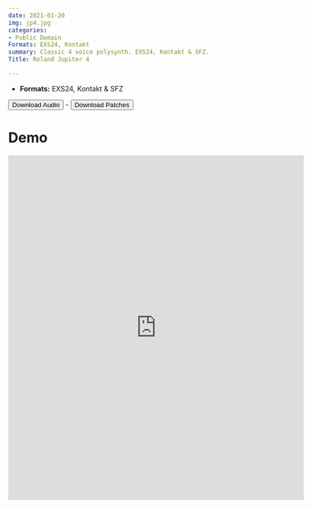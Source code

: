 ```yaml
---
date: 2021-01-20
img: jp4.jpg
categories:
- Public Domain
Formats: EXS24, Kontakt
summary: Classic 4 voice polysynth. EXS24, Kontakt & SFZ.
Title: Roland Jupiter 4

---
```

-   **Formats:** EXS24, Kontakt & SFZ


<div class="buttons"> <a href="https://www.dropbox.com/sh/vzlt6o2qmuoik4l/AABzgD-EFidj_TLDMfQfugija?dl=0"> <button>Download Audio</button></a> - <a href="https://github.com/publicsamples/Roland-Jupiter-4"> <button>Download Patches</button></a></div>

# Demo

<iframe width="600" height="700" src="https://www.modularsamples.com/Demos/demos/jp4.html" frameborder="0" allow="accelerometer; autoplay; clipboard-write; encrypted-media; gyroscope; picture-in-picture" allowfullscreen></iframe>